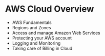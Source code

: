 # AWS Cloud Overview

- AWS Fundamentals
- Regions and Zones
- Access and manage Amazon Web Services
- Protecting your AWS account
- Logging and Monitoring
- Taking care of Billing in Cloud